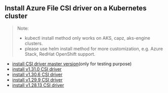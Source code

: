 ## Install Azure File CSI driver on a Kubernetes cluster
> Note:
>  - kubectl install method only works on AKS, capz, aks-engine clusters.
>  - please use helm install method for more customization, e.g. Azure Stack, RedHat OpenShift support.

 - [install CSI driver master version](./install-csi-driver-master.md)(only for testing purpose)
 - [install v1.31.0 CSI driver](./install-csi-driver-v1.31.0.md)
 - [install v1.30.6 CSI driver](./install-csi-driver-v1.30.6.md)
 - [install v1.29.9 CSI driver](./install-csi-driver-v1.29.9.md)
 - [install v1.28.13 CSI driver](./install-csi-driver-v1.28.13.md)
